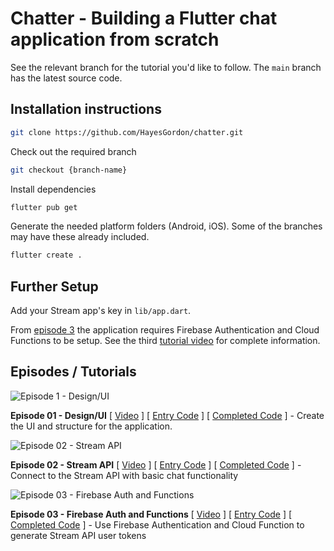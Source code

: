 # Chatter - Building a Flutter chat application from scratch

See the relevant branch for the tutorial you'd like to follow. The `main` branch has the latest source code.

## Installation instructions

```bash
git clone https://github.com/HayesGordon/chatter.git
```

Check out the required branch

```bash
git checkout {branch-name}
```

Install dependencies
```bash
flutter pub get
```

Generate the needed platform folders (Android, iOS). Some of the branches may have these already included.

```bash
flutter create .
```

## Further Setup

Add your Stream app's key in `lib/app.dart`.

From [episode 3](https://github.com/HayesGordon/chatter/tree/tutorial-002-stream-chat-flutter-core-complete) the application requires Firebase Authentication and Cloud Functions to be setup. See the third [tutorial video](https://youtu.be/-s5iU9D5-AI) for complete information.

## Episodes / Tutorials

![Episode 1 - Design/UI](https://user-images.githubusercontent.com/13705472/133966143-57658323-8de3-4060-b4cc-343c8c17cda1.jpg)

**Episode 01 - Design/UI** \[ [Video](https://youtu.be/vgqBc7jni8c) \] \[ [Entry Code](https://github.com/HayesGordon/chatter/tree/tutorial-001-base-ui) \] \[ [Completed Code](https://github.com/HayesGordon/chatter/tree/tutorial-001-base-ui-complete) \] - Create the UI and structure for the application.

![Episode 02 - Stream API](https://user-images.githubusercontent.com/13705472/133966035-96604a21-0625-4114-a76d-bb938c72493f.jpg)

**Episode 02 - Stream API** \[ [Video](https://youtu.be/-s5iU9D5-AI) \] \[ [Entry Code](https://github.com/HayesGordon/chatter/tree/tutorial-002-stream-chat-flutter-core) \] \[ [Completed Code](https://github.com/HayesGordon/chatter/tree/tutorial-002-stream-chat-flutter-core-complete) \] - Connect to the Stream API with basic chat functionality

![Episode 03 - Firebase Auth and Functions](https://user-images.githubusercontent.com/13705472/142460816-e8eafd74-1884-41f3-8935-cb0611610331.jpg)

**Episode 03 - Firebase Auth and Functions** \[ [Video](https://youtu.be/y6OlrO3Bzag) \] \[ [Entry Code](https://github.com/HayesGordon/chatter/tree/tutorial-003-firebase-authentication) \] \[ [Completed Code](https://github.com/HayesGordon/chatter/tree/tutorial-003-firebase-authentication-complete) \] - Use Firebase Authentication and Cloud Function to generate Stream API user tokens
